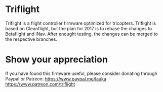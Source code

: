 # Triflight

Triflight is a flight controller firmware optimized for tricopters. Triflight is based on Cleanflight, but the plan for 2017 is to rebase the changes to Betaflight and iNav. After enought testing, the changes can be merged to the respective branches.

# Show your appreciation

If you have found this firmware useful, please consider donating through Paypal or Patreon:
https://www.paypal.me/lauka
https://www.patreon.com/triflight

